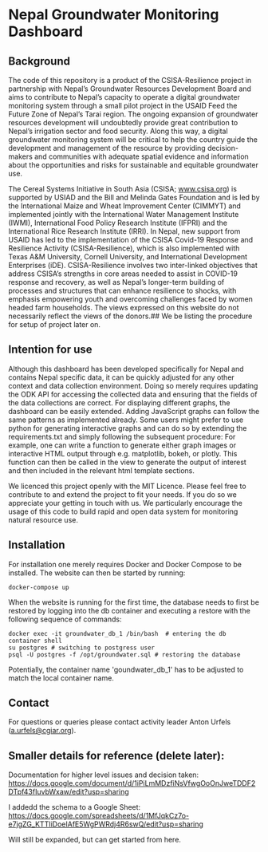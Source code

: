 # Nepal Groundwater Monitoring Dashboard


## Background

The code of this repository is a product of the CSISA-Resilience project in partnership with Nepal’s Groundwater Resources Development Board and aims to contribute to Nepal’s capacity to operate a digital groundwater monitoring system through a small pilot project in the USAID Feed the Future Zone of Nepal’s Tarai region. The ongoing expansion of groundwater resources development will undoubtedly provide great contribution to Nepal’s irrigation sector and food security. Along this way, a digital groundwater monitoring system will be critical to help the country guide the development and management of the resource by providing decision-makers and communities with adequate spatial evidence and information about the opportunities and risks for sustainable and equitable groundwater use.

The Cereal Systems Initiative in South Asia (CSISA; www.csisa.org) is supported by USIAD and the Bill and Melinda Gates Foundation and is led by the International Maize and Wheat Improvement Center (CIMMYT) and implemented jointly with the International Water Management Institute (IWMI), International Food Policy Research Institute (IFPRI) and the International Rice Research Institute (IRRI). In Nepal, new support from USAID has led to the implementation of the CSISA Covid-19 Response and Resilience Activity (CSISA-Resilience), which is also implemented with Texas A&M University, Cornell University, and International Development Enterprises (iDE). CSISA-Resilience involves two inter-linked objectives that address CSISA’s strengths in core areas needed to assist in COVID-19 response and recovery, as well as Nepal’s longer-term building of processes and structures that can enhance resilience to shocks, with emphasis empowering youth and overcoming challenges faced by women headed farm households. The views expressed on this website do not necessarily reflect the views of the donors.## We be listing the procedure for setup of project later on.

## Intention for use

Although this dashboard has been developed specifically for Nepal and contains Nepal specific data, it can be quickly adjusted for any other context and data collection environment. Doing so merely requires updating the ODK API for accessing the collected data and ensuring that the fields of the data collections are correct. For displaying different graphs, the dashboard can be easily extended. Adding JavaScript graphs can follow the same patterns as implemented already. Some users might prefer to use python for generating interactive graphs and can do so by extending the requirements.txt and simply following the subsequent procedure: For example, one can write a function to generate either graph images or interactive HTML output through e.g. matplotlib, bokeh, or plotly. This function can then be called in the view to generate the output of interest and then included in the relevant html template sections.

We licenced this project openly with the MIT Licence. Please feel free to contribute to and extend the project to fit your needs. If you do so we appreciate your getting in touch with us. We particularly encourage the usage of this code to build rapid and open data system for monitoring natural resource use.

## Installation

For installation one merely requires Docker and Docker Compose to be installed. The website can then be started by running:
``` 
docker-compose up
```

When the website is running for the first time, the database needs to first be restored by logging into the db container and executing a restore with the following sequence of commands:
```
docker exec -it groundwater_db_1 /bin/bash  # entering the db container shell
su postgres # switching to postgress user
psql -U postgres -f /opt/groundwater.sql # restoring the database
```
Potentially, the container name 'goundwater_db_1' has to be adjusted to match the local container name.


## Contact

For questions or queries please contact activity leader Anton Urfels (a.urfels@cgiar.org).



## Smaller details for reference (delete later):
Documentation for higher level issues and decision taken:
https://docs.google.com/document/d/1iPiLmMDzfiNsVfwgOoOnJweTDDF2DTpf43fIuvbWxaw/edit?usp=sharing

I addedd the schema to a Google Sheet:
https://docs.google.com/spreadsheets/d/1MfJqkCz7o-e7jgZG_KTTIiDoeIAfE5WgPWRdj4R6swQ/edit?usp=sharing

Will still be expanded, but can get started from here.

